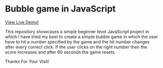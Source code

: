 # Bubble game in JavaScript

<a href="https://student-piyushmishra.github.io/bubble-game-js/">View Live Demo!</a>

This repository showcases a simple beginner level JavaScript project in which I have tried my best to create a simple bubble game in which the user have to hit a number specified by the game and the hit number changes after every correct click. If the user clicks on the right number then the score increases and after 60 seconds the game resets. 

Thanks For Your Visit!
